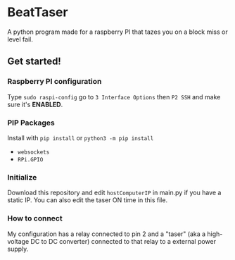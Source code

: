 # BeatTaser
A python program made for a raspberry PI that tazes you on a block miss or level fail.

## Get started!
### Raspberry PI configuration
Type ``sudo raspi-config`` go to ``3 Interface Options`` then ``P2 SSH`` and make sure
it's __ENABLED__.

### PIP Packages
Install with ``pip install`` or ``python3 -m pip install``
- ``websockets``
- ``RPi.GPIO``

### Initialize
Download this repository and edit ``hostComputerIP`` in main.py
if you have a static IP. You can also edit the taser ON time in this file.

### How to connect
My configuration has a relay connected to pin 2 and a "taser" 
(aka a high-voltage DC to DC converter) connected to that relay to a external
power supply.